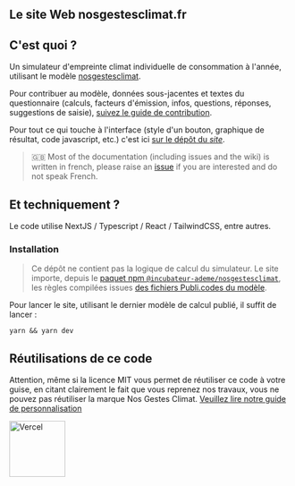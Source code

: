 ## Le site Web nosgestesclimat.fr

## C'est quoi ?

Un simulateur d'empreinte climat individuelle de consommation à l'année, utilisant le modèle [nosgestesclimat](https://github.com/incubateur-ademe/nosgestesclimat).

Pour contribuer au modèle, données sous-jacentes et textes du questionnaire (calculs, facteurs d'émission, infos, questions, réponses, suggestions de saisie), [suivez le guide de contribution](https://github.com/incubateur-ademe/nosgestesclimat/blob/master/CONTRIBUTING.md).

Pour tout ce qui touche à l'interface (style d'un bouton, graphique de résultat, code javascript, etc.) c'est ici [sur le dépôt du _site_](https://github.com/incubateur-ademe/nosgestesclimat-site-nextjs/issues).

> 🇬🇧 Most of the documentation (including issues and the wiki) is written in french, please raise an [issue](https://github.com/incubateur-ademe/nosgestesclimat-site-nextjs/issues/new) if you are interested and do not speak French.

## Et techniquement ?

Le code utilise NextJS / Typescript / React / TailwindCSS, entre autres.

### Installation

> Ce dépôt ne contient pas la logique de calcul du simulateur. Le site importe, depuis le [paquet npm `@incubateur-ademe/nosgestesclimat`](https://www.npmjs.com/package/@incubateur-ademe/nosgestesclimat), les règles compilées issues [des fichiers Publi.codes du modèle](https://github.com/incubateur-ademe/nosgestesclimat/tree/master/data).

Pour lancer le site, utilisant le dernier modèle de calcul publié, il suffit de lancer :

```
yarn && yarn dev
```

## Réutilisations de ce code

Attention, même si la licence MIT vous permet de réutiliser ce code à votre guise, en citant clairement le fait que vous reprenez nos travaux, vous ne pouvez pas réutiliser la marque Nos Gestes Climat. [Veuillez lire notre guide de personnalisation](https://accelerateur-transition-ecologique-ademe.notion.site/Personnaliser-Nos-Gestes-Climat-87f3e91110f8460f8089a4f15c870d6b)

<a href="https://vercel.com/?utm_source=ademe&utm_campaign=oss" alt="Url Vercel"><image src="https://user-images.githubusercontent.com/37937348/161967395-a5064a6a-b4d3-4ede-a940-ad81fa773916.svg" alt="Vercel" width="100" /></a>
